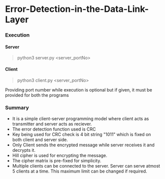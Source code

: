 # Error-Detection-in-the-Data-Link-Layer

### Execution

#### Server
> python3 server.py <server_portNo>

#### Client
> python3 client.py <server_portNo>

Providing port number while execution is optional but if given, it must be provided for both the programs
### Summary
- It is a simple client-server programming model where client acts as transmitter and server acts as reciever.
- The error detection function used is CRC
- Key being used for CRC check is 4 bit string "1011" which is fixed on both client and server side.
- Only Client sends the encrypted message while server receives it and decrypts it.
- Hill cipher is used for encrypting the message.
- The cipher matrix is pre-fixed for simplicity.
- Multiple clients can be connected to the server. Server can serve atmost 5 clients at a time. This maximum limit can be changed if required.
